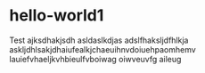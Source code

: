 # hello-world1
Test
ajksdhakjsdh
asldaslkdjas
adslfhaksljdfhlkja
askljdhlsakjdhaiufealkjchaeuihnvdoiuehpaomhemv
lauiefvhaeljkvhbieulfvboiwag oiwveuvfg aileug
